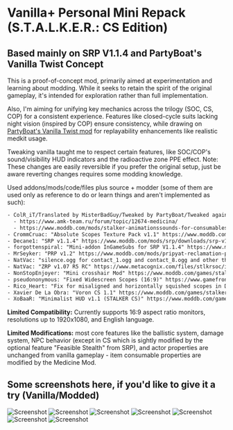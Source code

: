# Vanilla+ Personal Mini Repack (S.T.A.L.K.E.R.: CS Edition)

## Based mainly on SRP V1.1.4 and PartyBoat's Vanilla Twist Concept

This is a proof-of-concept mod, primarily aimed at experimentation and learning about modding. While it seeks to retain the spirit of the original gameplay, it's intended for exploration rather than full implementation.

Also, I'm aiming for unifying key mechanics across the trilogy (SOC, CS, COP) for a consistent experience. Features like closed-cycle suits lacking night vision (inspired by COP) ensure consistency, while drawing on [PartyBoat's Vanilla Twist mod](https://www.moddb.com/mods/stalker-vanilla-twist/downloads/stalker-vanilla-twist-v10) for replayability enhancements like realistic medkit usage.

Tweaking vanilla taught me to respect certain features, like SOC/COP's sound/visibility HUD indicators and the radioactive zone PPE effect. Note: These changes are easily reversible if you prefer the original setup, just be aware reverting changes requires some modding knowledge.

Used addons/mods/code/files plus source + modder (some of them are used only as reference to do or learn things and aren't implemented as such):

```txt
- ColR_iT/Translated by MisterBadGuy/Tweaked by PartyBoat/Tweaked again and adapted to multilanguage by forgottenspiral: "Medicine Mod" (one of my favorite Lua scripts)
  - https://www.amk-team.ru/forum/topic/12674-medicina/
  - https://www.moddb.com/mods/stalker-animationssounds-for-consumables/downloads/medicine-rc-ver1-1
- CrommCruac: "Absolute Scopes Texture Pack v1.1" https://www.moddb.com/games/stalker-call-of-pripyat/addons/absolute-scopes-texture-pack-v1-1
- Decane1: "SRP v1.1.4" https://www.moddb.com/mods/srp/downloads/srp-v114
- forgottenspiral: "Mini-addon InGameSubs for SRP V1.1.4" https://www.moddb.com/games/stalker-clear-sky/addons/mini-addon-ingamesubs-for-srp-v114
- MrSeyker: "PRP v1.2" https://www.moddb.com/mods/pripyat-reclamation-patch
- NatVac: "silence.ogg for contact_1.ogg and contact_8.ogg and other things" SAVandT_1.1.
- NatVac: "ZRP v1.07 R5 RC" https://www.metacognix.com/files/stlkrsoc/index.html
- NonStopEnjoyer: "Mini crosshair Mod" https://www.moddb.com/games/stalker-clear-sky/addons/mini-crosshair-mod
- pseudononymous: "Fixed Widescreen Scopes (16:9)" https://www.gamefront.com/games/stalker/file/fixed-widescreen-scopes-16-9
- Rico_Heart: "Fix for misaligned and horizontally squished scopes in DX11 and DX10" https://www.moddb.com/games/stalker-call-of-pripyat/addons/absolute-scopes-texture-pack-v1-1
- Xavier De La Obra: "Voron CS 1.1" https://www.moddb.com/games/stalker-clear-sky/addons/voron-cs-1-1
- XoBaaR: "Minimalist HUD v1.1 (STALKER CS)" https://www.moddb.com/games/stalker-clear-sky/addons/minimalist-hud-v11
```

**Limited Compatibility:** Currently supports 16:9 aspect ratio monitors, resolutions up to 1920x1080, and English language.

**Limited Modifications:** most core features like the ballistic system, damage system, NPC behavior (except in CS which is sightly modified by the optional feature "Feasible Stealth" from SRP), and actor properties are unchanged from vanilla gameplay - item consumable properties are modified by the Medicine Mod.

## Some screenshots here, if you'd like to give it a try (Vanilla/Modded)

![Screenshot](https://i.ibb.co/gV56h9K/Vanilla-Modded-0.jpg)
![Screenshot](https://i.ibb.co/Gkx8Lqg/Vanilla-Modded-1.jpg)
![Screenshot](https://i.ibb.co/tB6pG62/Vanilla-Modded-2.jpg)
![Screenshot](https://i.ibb.co/5nx9ZmN/Vanilla-Modded-3.jpg)
![Screenshot](https://i.ibb.co/9hpJZ3K/Vanilla-Modded-4.jpg)
![Screenshot](https://i.ibb.co/jDwmJjk/Vanilla-Modded-5.jpg)
![Screenshot](https://i.ibb.co/G212Zyx/Vanilla-Modded-6.jpg)
